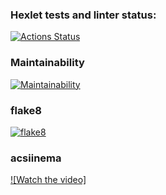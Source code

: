 ### Hexlet tests and linter status:
[![Actions Status](https://github.com/Sufiyanov/python-project-lvl1/workflows/hexlet-check/badge.svg)](https://github.com/Sufiyanov/python-project-lvl1/actions)
### Maintainability 
[![Maintainability](https://api.codeclimate.com/v1/badges/a99a88d28ad37a79dbf6/maintainability)](https://codeclimate.com/github/codeclimate/codeclimate/maintainability)
### flake8
[![flake8](https://github.com/Sufiyanov/python-project-lvl1/workflows/flake8-check/badge.svg)](https://github.com/Sufiyanov/python-project-lvl1/actions)

### acsiinema


[![Watch the video]](https://asciinema.org/a/Fveh7I2XB9bk7kERFkv2VqQzG)
